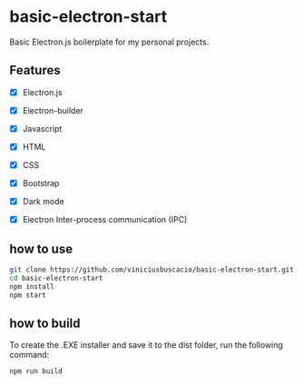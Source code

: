 # basic-electron-start
Basic Electron.js boilerplate for my personal projects. 

## Features
- [x] Electron.js
- [x] Electron-builder
- [x] Javascript
- [x] HTML
- [x] CSS
- [x] Bootstrap
- [x] Dark mode
- [x] Electron Inter-process communication (IPC)



## how to use
```bash
git clone https://github.com/viniciusbuscacio/basic-electron-start.git
cd basic-electron-start
npm install
npm start
```

## how to build
To create the .EXE installer and save it to the dist folder, run the following command:

```bash
npm run build
```





